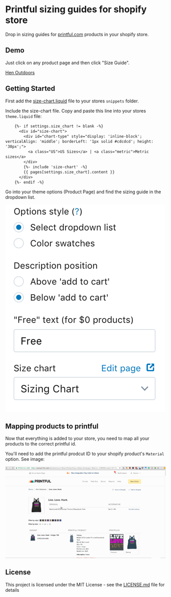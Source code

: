 # Printful sizing guides for shopify store

Drop in sizing guides for [printful.com](https://www.printful.com/a/106249:131f9139b085f24eb49ef31f9d0bf33c) products in your shopify store.

## Demo

Just click on any product page and then click "Size Guide".

[Hen Outdoors](https://henoutdoors.com)

## Getting Started

First add the [size-chart.liquid](size-chart.liquid) file to your stores `snippets` folder.

Include the size-chart file. Copy and paste this line into your stores `theme.liquid` file:

```
    {%- if settings.size_chart != blank -%}
      <div id="size-chart">
        <div id="chart-type" style="display: 'inline-block'; verticalAlign: 'middle'; borderLeft: '1px solid #cdcdcd'; height: '30px';">
          <a class="US">US Sizes</a> | <a class="metric">Metric sizes</a>
        </div>
        {%- include 'size-chart' -%}
        {{ pages[settings.size_chart].content }}
      </div>
    {%- endif -%}
```

Go into your theme options (Product Page) and find the sizing guide in the dropdown list.

![](sizing-chart.png)

## Mapping products to printful

Now that everything is added to your store, you need to map all your products to the correct printful id.

You'll need to add the printful prodcut ID to your shopify product's `Material` option. See image:

![](printful_id_to_shopify.gif)

## License

This project is licensed under the MIT License - see the [LICENSE.md](LICENSE.md) file for details